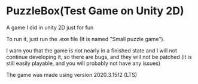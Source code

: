 # PuzzleBox(Test Game on Unity 2D)
 A game I did in unity 2D just for fun

To run it, just run the .exe file (It is named "Small puzzle game"). 

I warn you that the game is not nearly in a finished state and I will not continue developing it, so there are bugs, and they will not be patched (it is still easily playable, and you will probably not have any issues)

The game was made using version 2020.3.15f2 (LTS)
